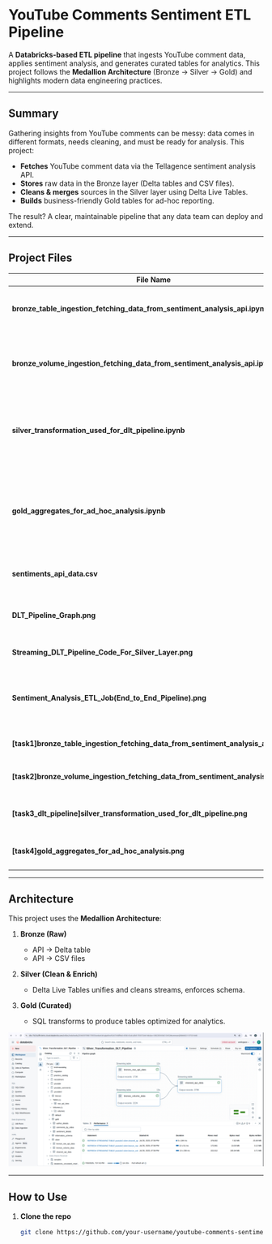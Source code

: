 # YouTube Comments Sentiment ETL Pipeline

A **Databricks-based ETL pipeline** that ingests YouTube comment data, applies sentiment analysis, and generates curated tables for analytics. This project follows the **Medallion Architecture** (Bronze → Silver → Gold) and highlights modern data engineering practices.

---

## Summary

Gathering insights from YouTube comments can be messy: data comes in different formats, needs cleaning, and must be ready for analysis. This project:

- **Fetches** YouTube comment data via the Tellagence sentiment analysis API.  
- **Stores** raw data in the Bronze layer (Delta tables and CSV files).  
- **Cleans & merges** sources in the Silver layer using Delta Live Tables.  
- **Builds** business-friendly Gold tables for ad-hoc reporting.  

The result? A clear, maintainable pipeline that any data team can deploy and extend.

---

## Project Files

| File Name                                                                 | Description                                                                                      |
|---------------------------------------------------------------------------|--------------------------------------------------------------------------------------------------|
| **bronze_table_ingestion_fetching_data_from_sentiment_analysis_api.ipynb**       | Notebook to ingest API data into a Delta table (Bronze)                                          |
| **bronze_volume_ingestion_fetching_data_from_sentiment_analysis_api.ipynb**      | Notebook to ingest API data into CSV files on a mounted volume (Bronze)                          |
| **silver_transformation_used_for_dlt_pipeline.ipynb**                               | Delta Live Tables pipeline for cleaning and unifying Bronze sources into Silver                  |
| **gold_aggregates_for_ad_hoc_analysis.ipynb**                                         | SQL notebook to create Gold tables for comments by video, author details, and sentiment trends  |
| **sentiments_api_data.csv**                                                        | Sample raw data CSV pulled from the API                                                          |
| **DLT_Pipeline_Graph.png**                                                        | Diagram of the Silver layer Delta Live Tables pipeline                                           |
| **Streaming_DLT_Pipeline_Code_For_Silver_Layer.png**                                | Screenshot of streaming DLT code                                                                  |
| **Sentiment_Analysis_ETL_Job(End_to_End_Pipeline).png**                             | Overview of the Databricks Job orchestrating all pipeline tasks                                  |
| **[task1]bronze_table_ingestion_fetching_data_from_sentiment_analysis_api.png**    | Screenshot of the first task output                                                               |
| **[task2]bronze_volume_ingestion_fetching_data_from_sentiment_analysis_api.png**   | Screenshot of the second task output                                                              |
| **[task3_dlt_pipeline]silver_transformation_used_for_dlt_pipeline.png**            | Screenshot of the third task (DLT Silver)                                                         |
| **[task4]gold_aggregates_for_ad_hoc_analysis.png**                                 | Screenshot of the fourth task (Gold aggregates)                                                   |

---

## Architecture

This project uses the **Medallion Architecture**:

1. **Bronze (Raw)**  
   - API → Delta table  
   - API → CSV files  

2. **Silver (Clean & Enrich)**  
   - Delta Live Tables unifies and cleans streams, enforces schema.  

3. **Gold (Curated)**  
   - SQL transforms to produce tables optimized for analytics.  

![DLT Pipeline Graph](DLT_Pipeline_Graph.png)

---

## How to Use

1. **Clone the repo**  
   ```bash
   git clone https://github.com/your-username/youtube-comments-sentiment-etl-pipeline.git
